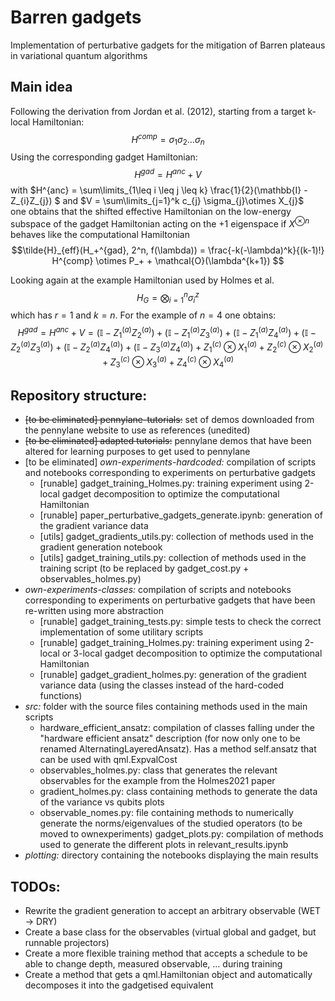 # Barren gadgets

Implementation of perturbative gadgets for the mitigation of Barren plateaus in variational quantum algorithms  

## Main idea
Following the derivation from Jordan et al. (2012), starting from a target k-local Hamiltonian:  
    $$H^{comp} = \sigma_{1} \sigma_{2} \dots \sigma_{n} $$
Using the corresponding gadget Hamiltonian:  
    $$H^{gad} = H^{anc} + V $$
with $H^{anc} = \sum\limits_{1\leq i \leq j \leq k} \frac{1}{2}(\mathbb{I} - Z_{i}Z_{j}) $
and $V = \sum\limits_{j=1}^k c_{j} \sigma_{j}\otimes X_{j}$  
one obtains that the shifted effective Hamiltonian on the low-energy subspace of the gadget Hamiltonian acting on the +1 eigenspace if $X^{\otimes n}$ behaves like the computational Hamiltonian
    $$\tilde{H}_{eff}(H_+^{gad}, 2^n, f(\lambda)) = \frac{-k(-\lambda)^k}{(k-1)!} H^{comp} \otimes P_+ + \mathcal{O}(\lambda^{k+1}) $$  

Looking again at the example Hamiltonian used by Holmes et al.
    $$H_G = \bigotimes_{i=1}^n \sigma_i^z $$
which has $r=1$ and $k=n$. For the example of $n=4$ one obtains: 
    $$H^{gad} = H^{anc} + V 
    = (\mathbb{I} - Z_1^{(a)} Z_2^{(a)}) + (\mathbb{I} - Z_1^{(a)} Z_3^{(a)}) + (\mathbb{I} - Z_1^{(a)} Z_4^{(a)})
    + (\mathbb{I} - Z_2^{(a)} Z_3^{(a)}) + (\mathbb{I} - Z_2^{(a)} Z_4^{(a)}) + (\mathbb{I} - Z_3^{(a)} Z_4^{(a)}) 
    + Z_1^{(c)} \otimes X_1^{(a)} + Z_2^{(c)} \otimes X_2^{(a)} + Z_3^{(c)} \otimes X_3^{(a)} + Z_4^{(c)} \otimes X_4^{(a)}$$

## Repository structure:
- ~~[to be eliminated] pennylane-tutorials:~~ set of demos downloaded from the pennylane website to use as references (unedited)  
- ~~[to be eliminated] adapted tutorials:~~ pennylane demos that have been altered for learning purposes to get used to pennylane  
- [to be eliminated] *own-experiments-hardcoded:* compilation of scripts and notebooks corresponding to experiments on perturbative gadgets 
  - [runable] gadget_training_Holmes.py: training experiment using 2-local gadget decomposition to optimize the computational Hamiltonian  
  - [runable] paper_perturbative_gadgets_generate.ipynb: generation of the gradient variance data  
  - [utils] gadget_gradients_utils.py: collection of methods used in the gradient generation notebook  
  - [utils] gadget_training_utils.py: collection of methods used in the training script (to be replaced by gadget_cost.py + observables_holmes.py)   
- *own-experiments-classes:* compilation of scripts and notebooks corresponding to experiments on perturbative gadgets that have been re-written using more abstraction
  - [runable] gadget_training_tests.py: simple tests to check the correct implementation of some utilitary scripts  
  - [runable] gadget_training_Holmes.py: training experiment using 2-local or 3-local gadget decomposition to optimize the computational Hamiltonian  
  - [runable] gadget_gradient_holmes.py: generation of the gradient variance data (using the classes instead of the hard-coded functions)
- *src:* folder with the source files containing methods used in the main scripts  
  - hardware_efficient_ansatz: compilation of classes falling under the "hardware efficient ansatz" description (for now only one to be renamed AlternatingLayeredAnsatz). Has a method self.ansatz that can be used with qml.ExpvalCost
  - observables_holmes.py: class that generates the relevant observables for the example from the Holmes2021 paper  
  - gradient_holmes.py: class containing methods to generate the data of the variance vs qubits plots
  - observable_nomes.py: file containing methods to numerically generate the norms/eigenvalues of the studied operators (to be moved to ownexperiments)
  gadget_plots.py: compilation of methods used to generate the different plots in relevant_results.ipynb
- *plotting:* directory containing the notebooks displaying the main results

## TODOs:
- Rewrite the gradient generation to accept an arbitrary observable (WET -> DRY)
- Create a base class for the observables (virtual global and gadget, but runnable projectors)
- Create a more flexible training method that accepts a schedule to be able to change depth, measured observable, ... during training
- Create a method that gets a qml.Hamiltonian object and automatically decomposes it into the gadgetised equivalent
